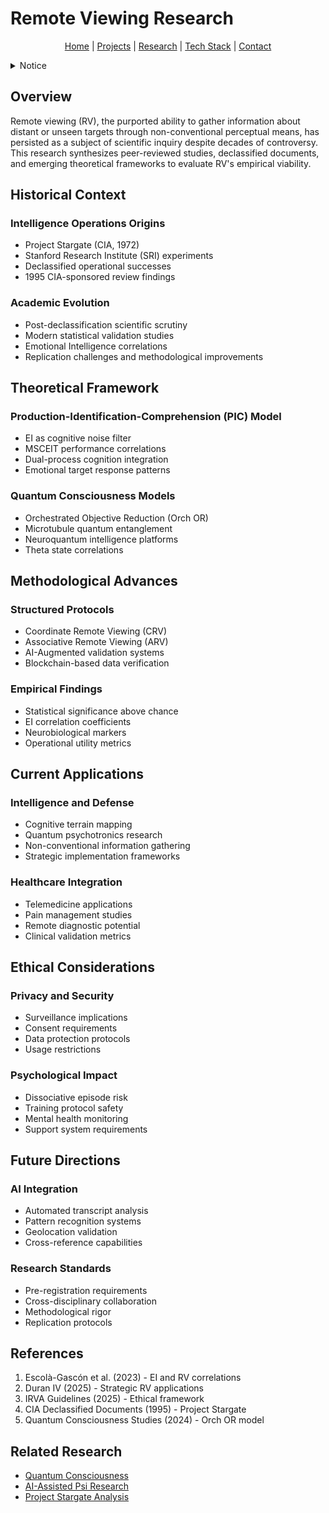 # Remote Viewing Research

<p align="center">
  <a href="../../README.md">Home</a> | <a href="../../projects/projects.md">Projects</a> | <a href="../../research/research.md">Research</a> | <a href="../../techstack/techstack.md">Tech Stack</a> | <a href="../../contact.md">Contact</a>
</p>

<details>
<summary>Notice</summary>

This repository is protected by copyright and subject to usage restrictions. See the [Copyright Notice](../../COPYRIGHT.md) for details.
</details>

## Overview

Remote viewing (RV), the purported ability to gather information about distant or unseen targets through non-conventional perceptual means, has persisted as a subject of scientific inquiry despite decades of controversy. This research synthesizes peer-reviewed studies, declassified documents, and emerging theoretical frameworks to evaluate RV's empirical viability.

## Historical Context

### Intelligence Operations Origins
- Project Stargate (CIA, 1972)
- Stanford Research Institute (SRI) experiments
- Declassified operational successes
- 1995 CIA-sponsored review findings

### Academic Evolution
- Post-declassification scientific scrutiny
- Modern statistical validation studies
- Emotional Intelligence correlations
- Replication challenges and methodological improvements

## Theoretical Framework

### Production-Identification-Comprehension (PIC) Model
- EI as cognitive noise filter
- MSCEIT performance correlations
- Dual-process cognition integration
- Emotional target response patterns

### Quantum Consciousness Models
- Orchestrated Objective Reduction (Orch OR)
- Microtubule quantum entanglement
- Neuroquantum intelligence platforms
- Theta state correlations

## Methodological Advances

### Structured Protocols
- Coordinate Remote Viewing (CRV)
- Associative Remote Viewing (ARV)
- AI-Augmented validation systems
- Blockchain-based data verification

### Empirical Findings
- Statistical significance above chance
- EI correlation coefficients
- Neurobiological markers
- Operational utility metrics

## Current Applications

### Intelligence and Defense
- Cognitive terrain mapping
- Quantum psychotronics research
- Non-conventional information gathering
- Strategic implementation frameworks

### Healthcare Integration
- Telemedicine applications
- Pain management studies
- Remote diagnostic potential
- Clinical validation metrics

## Ethical Considerations

### Privacy and Security
- Surveillance implications
- Consent requirements
- Data protection protocols
- Usage restrictions

### Psychological Impact
- Dissociative episode risk
- Training protocol safety
- Mental health monitoring
- Support system requirements

## Future Directions

### AI Integration
- Automated transcript analysis
- Pattern recognition systems
- Geolocation validation
- Cross-reference capabilities

### Research Standards
- Pre-registration requirements
- Cross-disciplinary collaboration
- Methodological rigor
- Replication protocols

## References

1. Escolà-Gascón et al. (2023) - EI and RV correlations
2. Duran IV (2025) - Strategic RV applications
3. IRVA Guidelines (2025) - Ethical framework
4. CIA Declassified Documents (1995) - Project Stargate
5. Quantum Consciousness Studies (2024) - Orch OR model

## Related Research
- [Quantum Consciousness](./quantum-consciousness.md)
- [AI-Assisted Psi Research](./ai-assisted-psi-research.md)
- [Project Stargate Analysis](../intelligence-and-defense/project-stargate.md) 